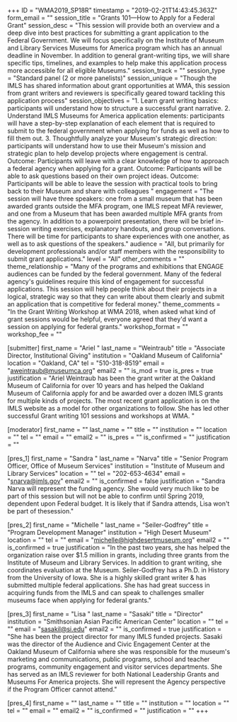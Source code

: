 +++
ID = "WMA2019_SP18R"
timestamp = "2019-02-21T14:43:45.363Z"
form_email = ""
session_title = "Grants 101—How to Apply for a Federal Grant"
session_desc = "This session will provide both an overview and a deep dive into best practices for submitting a grant application to the Federal Government. We will focus specifically on the Institute of Museum and Library Services Museums for America program which has an annual deadline in November. In addition to general grant-writing tips, we will share specific tips, timelines, and examples to help make this application process more accessible for all eligible Museums."
session_track = ""
session_type = "Standard panel (2 or more panelists)"
session_unique = "Though the IMLS has shared information about grant opportunities at WMA, this session from grant writers and reviewers is specifically geared toward tackling this application process"
session_objectives = "1. Learn grant writing basics: participants will understand how to structure a successful grant narrative. 2. Understand IMLS Museums for America application elements: participants will have a step-by-step explanation of each element that is required to submit to the federal government when applying for funds as well as how to fill them out. 3. Thoughtfully analyze your Museum's strategic direction: participants will understand how to use their Museum's mission and strategic plan to help develop projects where engagement is central. Outcome: Participants will leave with a clear knowledge of how to approach a federal agency when applying for a grant. Outcome: Participants will be able to ask questions based on their own project ideas. Outcome: Participants will be able to leave the session with practical tools to bring back to their Museum and share with colleagues "
engagement = "The session will have three speakers: one from a small museum that has been awarded grants outside the MFA program, one IMLS repeat MFA reviewer, and one from a Museum that has been awarded multiple MFA grants from the agency. In addition to a powerpoint presentation, there will be brief in-session writing exercises, explanatory handouts, and group conversations. There will be time for participants to share experiences with one another, as well as to ask questions of the speakers."
audience = "All, but primarily for development professionals and/or staff members with the responsibility to submit grant applications."
level = "All"
other_comments = ""
theme_relationship = "Many of the programs and exhibitions that ENGAGE audiences can be funded by the federal government. Many of the federal agency's guidelines require this kind of engagement for successful applications. This session will help people think about their projects in a logical, strategic way so that they can write about them clearly and submit an application that is competitive for federal money."
theme_comments = "In the Grant Writing Workshop at WMA 2018, when asked what kind of grant sessions would be helpful, everyone agreed that they'd want a session on applying for federal grants."
workshop_format = ""
workshop_fee = ""

[submitter]
first_name = "Ariel "
last_name = "Weintraub"
title = "Associate Director, Institutional Giving"
institution = "Oakland Museum of California"
location = "Oakland, CA"
tel = "510-318-8519"
email = "aweintraub@museumca.org"
email2 = ""
is_mod = true
is_pres = true
justification = "Ariel Weintraub has been the grant writer at the Oakland Museum of California for over 10 years and has helped the Oakland Museum of California apply for and be awarded over a dozen IMLS grants for multiple kinds of projects. The most recent grant application is on the IMLS website as a model for other organizations to follow. She has led other successful Grant writing 101 sessions and workshops at WMA. "

[moderator]
first_name = ""
last_name = ""
title = ""
institution = ""
location = ""
tel = ""
email = ""
email2 = ""
is_pres = ""
is_confirmed = ""
justification = ""

[pres_1]
first_name = "Sandra "
last_name = "Narva"
title = "Senior Program Officer, Office of Museum Services"
institution = "Institute of Museum and Library Services"
location = ""
tel = "202-653-4634"
email = "snarva@imls.gov"
email2 = ""
is_confirmed = false
justification = "Sandra Narva will represent the funding agency. She would very much like to be part of this session but will not be able to confirm until Spring 2019, dependent upon Federal budget. It is likely that if Sandra attends, Lisa won't be part of thesession."

[pres_2]
first_name = "Michelle "
last_name = "Seiler-Godfrey"
title = "Program Development Manager"
institution = "High Desert Museum"
location = ""
tel = ""
email = "michelle@highdesertmuseum.org"
email2 = ""
is_confirmed = true
justification = "In the past two years, she has helped the organization raise over $1.5 million in grants, including three grants from the Institute of Museum and Library Services. In addition to grant writing, she coordinates evaluation at the Museum. Seiler-Godfrey has a Ph.D. in History from the University of Iowa. She is a highly skilled grant writer & has submitted multiple federal applications. She has had great success in acquiring funds from the IMLS and can speak to challenges smaller museums face when applying for federal grants."

[pres_3]
first_name = "Lisa "
last_name = "Sasaki"
title = "Director"
institution = "Smithsonian Asian Pacific American Center"
location = ""
tel = ""
email = "sasakil@si.edu"
email2 = ""
is_confirmed = true
justification = "She has been the project director for many IMLS funded projects. Sasaki was the director of the Audience and Civic Engagement Center at the Oakland Museum of California where she was responsible for the museum's marketing and communications, public programs, school and teacher programs, community engagement and visitor services departments. She has served as an IMLS reviewer for both National Leadership Grants and Museums For America projects. She will represent the Agency perspective if the Program Officer cannot attend."

[pres_4]
first_name = ""
last_name = ""
title = ""
institution = ""
location = ""
tel = ""
email = ""
email2 = ""
is_confirmed = ""
justification = ""
+++
